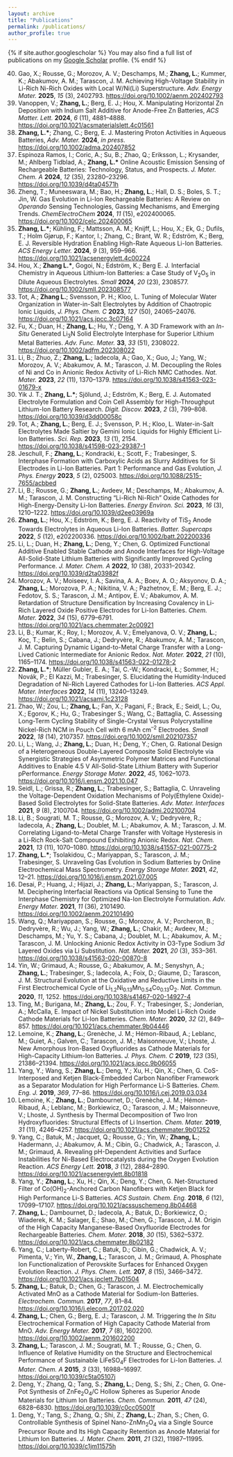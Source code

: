 ```yaml
---
layout: archive
title: "Publications"
permalink: /publications/
author_profile: true
---
```


{% if site.author.googlescholar %}
  You may also find a full list of publications on my <a href="{{site.author.googlescholar}}"> Google Scholar</a> profile.
{% endif %}

<!-- 
{% include publications %}

-->


<ol reversed>
  <li>Gao, X.; Rousse, G.; Morozov, A. V.; Deschamps, M.; <strong>Zhang, L.</strong>; Kummer, K.; Abakumov, A. M.; Tarascon, J. M. Achieving High-Voltage Stability in Li-Rich Ni-Rich Oxides with Local W/Ni(Li) Superstructure. <em>Adv. Energy Mater.</em> <strong>2025</strong>, <em>15</em> (3),  2402793. <a href="https://doi.org/10.1002/aenm.202402793">https://doi.org/10.1002/aenm.202402793</a> </li>
  <li>Vanoppen, V.; <strong>Zhang, L.</strong>; Berg, E. J.; Hou, X. Manipulating Horizontal Zn Deposition with Indium Salt Additive for Anode-Free Zn Batteries, <em>ACS Matter. Lett.</em> <strong>2024</strong>, <em>6</em> (11), 4881–4888. <a href="https://doi.org/10.1021/acsmaterialslett.4c01561">https://doi.org/10.1021/acsmaterialslett.4c01561</a> </li>
  <li><strong>Zhang, L.*</strong>; Zhang, C.; Berg, E. J. Mastering Proton Activities in Aqueous Batteries, <em>Adv. Mater.</em> <strong>2024</strong>, <em>in press</em>. <a href="https://doi.org/10.1002/adma.202407852">https://doi.org/10.1002/adma.202407852</a></li>
  <li>Espinoza Ramos, I.; Coric, A.; Su, B.; Zhao, Q.; Eriksson, L.; Krysander, M.; Ahlberg Tidblad, A.; <strong>Zhang, L.*</strong> Online Acoustic Emission Sensing of Rechargeable Batteries: Technology, Status, and Prospects. <em>J. Mater. Chem. A</em> <strong>2024</strong>, <em>12</em> (35), 23280–23296. <a  href="https://doi.org/10.1039/d4ta04571h">https://doi.org/10.1039/d4ta04571h</a></li> 
  <li>Zheng, T.; Muneeswara, M.; Bao, H.; <strong>Zhang, L.</strong>; Hall, D. S.; Boles, S. T.; Jin, W. Gas Evolution in Li-Ion Rechargeable Batteries: A Review on <em>Operando</em> Sensing Technologies, Gassing Mechanisms, and Emerging Trends. <em>ChemElectroChem</em> <strong>2024</strong>, <em>11</em> (15), e202400065. <a href="https://doi.org/10.1002/celc.202400065">https://doi.org/10.1002/celc.202400065</a></li> 
  <li><strong>Zhang, L.*</strong>; Kühling, F.; Mattsson, A. M.; Knijff, L.; Hou, X.; Ek, G.; Dufils, T.; Holm Gjørup, F.; Kantor, I.; Zhang, C.; Brant, W. R.; Edström, K.; Berg, E. J. Reversible Hydration Enabling High-Rate Aqueous Li-Ion Batteries. <em>ACS Energy Letter.</em> <strong>2024</strong>, <em>9</em> (3), 959–966. <a href="https://doi.org/10.1021/acsenergylett.4c00224">https://doi.org/10.1021/acsenergylett.4c00224</a></li>
  <li>Hou, X.; <strong>Zhang L.*</strong>, Gogoi, N.; Edström, K.; Berg E. J. Interfacial Chemistry in Aqueous Lithium-Ion Batteries: a Case Study of V<sub>2</sub>O<sub>5</sub> in Dilute Aqueous Electrolytes. <em>Small</em> <strong>2024</strong>, <em>20</em> (23), 2308577. <a href="https://doi.org/10.1002/smll.202308577">https://doi.org/10.1002/smll.202308577</a></li>
  <li>Tot, A.; <strong>Zhang L.</strong>; Svensson, P. H.; Kloo, L. Tuning of Molecular Water Organization in Water-in-Salt Electrolytes by Addition of Chaotropic Ionic Liquids, <em>J. Phys. Chem. C</em> <strong>2023</strong>, <em>127</em> (50), 24065–24076. <a href="https://doi.org/10.1021/acs.jpcc.3c07164">https://doi.org/10.1021/acs.jpcc.3c07164</a></li>
  <li>Fu, X.; Duan, H.; <strong>Zhang, L.</strong>; Hu, Y.; Deng, Y. A 3D Framework with an <em>In-Situ</em> Generated Li<sub>3</sub>N Solid Electrolyte Interphase for Superior Lithium Metal Batteries. <em>Adv. Func. Mater.</em> <strong>33</strong>, <em>33</em> (51), 2308022. <a href="https://doi.org/10.1002/adfm.202308022">https://doi.org/10.1002/adfm.202308022</a></li>
  <li>Li, B.; Zhuo, Z.; <strong>Zhang, L.</strong>; Iadecola, A.; Gao, X.; Guo, J.; Yang, W.; Morozov, A. V.; Abakumov, A. M.; Tarascon, J. M. Decoupling the Roles of Ni and Co in Anionic Redox Activity of Li-Rich NMC Cathodes. <em>Nat. Mater.</em> <strong>2023</strong>, <em>22</em> (11), 1370–1379. <a href="https://doi.org/10.1038/s41563-023-01679-x">https://doi.org/10.1038/s41563-023-01679-x</a></li>
  <li>Yik J. T.; <strong>Zhang, L.*</strong>; Sjölund, J.; Edström, K.; Berg, E. J. Automated Electrolyte Formulation and Coin Cell Assembly for High-Throughput Lithium-Ion Battery Research. <em>Digit. Discov.</em> <strong>2023</strong>, <em>2</em> (3), 799–808. <a href="https://doi.org/10.1039/d3dd00058c">https://doi.org/10.1039/d3dd00058c</a></li>
  <li>Tot, A.; <strong>Zhang, L.</strong>; Berg, E. J.; Svensson, P. H.; Kloo, L. Water-in-Salt Electrolytes Made Saltier by Gemini Ionic Liquids for Highly Efficient Li-Ion Batteries. <em>Sci. Rep.</em> <strong>2023</strong>, <em>13</em> (1), 2154. <a href="https://doi.org/10.1038/s41598-023-29387-1">https://doi.org/10.1038/s41598-023-29387-1</a></li>
  <li>Jeschull, F.; <strong>Zhang, L.</strong>; Kondracki, Ł.; Scott, F.; Trabesinger, S. Interphase Formation with Carboxylic Acids as Slurry Additives for Si Electrodes in Li-Ion Batteries. Part 1: Performance and Gas Evolution, <em>J. Phys. Energy</em> <strong>2023</strong>, <em>5</em> (2), 025003. <a href="https://doi.org/10.1088/2515-7655/acbbed">https://doi.org/10.1088/2515-7655/acbbed</a></li>
  <li>Li, B.; Rousse, G.; <strong>Zhang, L.</strong>; Avdeev, M.; Deschamps, M.; Abakumov, A. M.; Tarascon, J. M. Constructing “Li-Rich Ni-Rich” Oxide Cathodes for High-Energy-Density Li-Ion Batteries. <em>Energy Environ. Sci.</em> <strong>2023</strong>, <em>16</em> (3), 1210–1222. <a href="https://doi.org/10.1039/d2ee03969a">https://doi.org/10.1039/d2ee03969a</a></li>
  <li><strong>Zhang, L.</strong>; Hou, X.; Edström, K.; Berg, E. J. Reactivity of TiS<sub>2</sub> Anode Towards Electrolytes in Aqueous Li-Ion Batteries. <em>Batter. Supercaps</em> <strong>2022</strong>, <em>5</em> (12), e202200336. <a href="https://doi.org/10.1002/batt.202200336">https://doi.org/10.1002/batt.202200336</a></li>
  <li>Li, L.; Duan, H.; <strong>Zhang, L.</strong>; Deng, Y.; Chen, G. Optimized Functional Additive Enabled Stable Cathode and Anode Interfaces for High-Voltage All-Solid-State Lithium Batteries with Significantly Improved Cycling Performance. <em>J. Mater. Chem. A</em> <strong>2022</strong>, <em>10</em> (38), 20331–20342. <a href="https://doi.org/10.1039/d2ta03982f">https://doi.org/10.1039/d2ta03982f</a></li>
  <li>Morozov, A. V.; Moiseev, I. A.; Savina, A. A.; Boev, A. O.; Aksyonov, D. A.; <strong>Zhang, L.</strong>; Morozova, P. A.; Nikitina, V. A.; Pazhetnov, E. M.; Berg, E. J.; Fedotov, S. S.; Tarascon, J. M.; Antipov, E. V.; Abakumov, A. M. Retardation of Structure Densification by Increasing Covalency in Li-Rich Layered Oxide Positive Electrodes for Li-Ion Batteries. <em>Chem. Mater.</em> <strong>2022</strong>, <em>34</em> (15), 6779–6791. <a href="https://doi.org/10.1021/acs.chemmater.2c00921">https://doi.org/10.1021/acs.chemmater.2c00921</a></li>
  <li>Li, B.; Kumar, K.; Roy, I.; Morozov, A. V.; Emelyanova, O. V.; <strong>Zhang, L.</strong>; Koç, T.; Belin, S.; Cabana, J.; Dedryvère, R.; Abakumov, A. M.; Tarascon, J. M. Capturing Dynamic Ligand-to-Metal Charge Transfer with a Long-Lived Cationic Intermediate for Anionic Redox. <em>Nat. Mater.</em> <strong>2022</strong>, <em>21</em> (10), 1165–1174. <a href="https://doi.org/10.1038/s41563-022-01278-2">https://doi.org/10.1038/s41563-022-01278-2</a></li>
  <li><strong>Zhang, L.*</strong>; Müller Gubler, E. A.; Tai, C.-W.; Kondracki, Ł.; Sommer, H.; Novák, P.; El Kazzi, M.; Trabesinger, S. Elucidating the Humidity-Induced Degradation of Ni-Rich Layered Cathodes for Li-Ion Batteries. <em>ACS Appl. Mater. Interfaces</em> <strong>2022</strong>, <em>14</em> (11), 13240–13249. <a href="https://doi.org/10.1021/acsami.1c23128">https://doi.org/10.1021/acsami.1c23128</a></li>
  <li>Zhao, W.; Zou, L.; <strong>Zhang, L.</strong>; Fan, X.; Pagani, F.; Brack, E.; Seidl, L.; Ou, X.; Egorov, K.; Hu, G.; Trabesinger S.; Wang, C.; Battaglia, C. Assessing Long-Term Cycling Stability of Single-Crystal Versus Polycrystalline Nickel-Rich NCM in Pouch Cell with 6 mAh cm<sup>–2</sup> Electrodes. <em>Small</em> <strong>2022</strong>, <em>18</em> (14), 2107357. <a href="https://doi.org/10.1002/smll.202107357">https://doi.org/10.1002/smll.202107357</a></li>
  <li>Li, L.; Wang, J.; <strong>Zhang, L.</strong>; Duan, H.; Deng, Y.; Chen, G. Rational Design of a Heterogeneous Double-Layered Composite Solid Electrolyte via Synergistic Strategies of Asymmetric Polymer Matrices and Functional Additives to Enable 4.5 V All-Solid-State Lithium Battery with Superior pPerformance. <em>Energy Storage Mater.</em> <strong>2022</strong>, <em>45</em>, 1062–1073. <a href="https://doi.org/10.1016/j.ensm.2021.10.047">https://doi.org/10.1016/j.ensm.2021.10.047</a></li>
  <li>Seidl, L.; Grissa, R.; <strong>Zhang, L.</strong>; Trabesinger, S.; Battaglia, C. Unraveling the Voltage-Dependent Oxidation Mechanisms of Poly(Ethylene Oxide)-Based Solid Electrolytes for Solid-State Batteries. <em>Adv. Mater. Interfaces</em> <strong>2021</strong>, <em>9</em> (8), 2100704. <a href="https://doi.org/10.1002/admi.202100704">https://doi.org/10.1002/admi.202100704</a></li>
  <li>Li, B.; Sougrati, M. T.; Rousse, G.; Morozov, A. V.; Dedryvère, R.; Iadecola, A.; <strong>Zhang, L.</strong>; Doublet, M. L.; Abakumov, A. M.; Tarascon, J. M. Correlating Ligand-to-Metal Charge Transfer with Voltage Hysteresis in a Li-Rich Rock-Salt Compound Exhibiting Anionic Redox. <em>Nat. Chem.</em> <strong>2021</strong>, <em>13</em> (11), 1070–1080. <a href="https://doi.org/10.1038/s41557-021-00775-2">https://doi.org/10.1038/s41557-021-00775-2</a></li>
  <li><strong>Zhang, L.*</strong>; Tsolakidou, C.; Mariyappan, S.; Tarascon, J. M.; Trabesinger, S. Unraveling Gas Evolution in Sodium Batteries by Online Electrochemical Mass Spectrometry. <em>Energy Storage Mater.</em> <strong>2021</strong>, <em>42</em>, 12–21. <a href="https://doi.org/10.1016/j.ensm.2021.07.005">https://doi.org/10.1016/j.ensm.2021.07.005</a></li>
  <li>Desai, P.; Huang, J.; Hijazi, J.; <strong>Zhang, L.</strong>; Mariyappan, S.; Tarascon, J. M. Deciphering Interfacial Reactions via Optical Sensing to Tune the Interphase Chemistry for Optimized Na-Ion Electrolyte Formulation. <em>Adv. Energy Mater.</em> <strong>2021</strong>, <em>11</em> (36), 2101490. <a href="https://doi.org/10.1002/aenm.202101490">https://doi.org/10.1002/aenm.202101490</a></li>
  <li>Wang, Q.; Mariyappan, S.; Rousse, G.; Morozov, A. V.; Porcheron, B.; Dedryvère, R.; Wu, J.; Yang, W.; <strong>Zhang, L.</strong>; Chakir, M.; Avdeev, M.; Deschamps, M.; Yu, Y. S.; Cabana, J.; Doublet, M. L.; Abakumov, A. M.; Tarascon, J. M. Unlocking Anionic Redox Activity in O3-Type Sodium 3<em>d</em> Layered Oxides via Li Substitution. <em>Nat. Mater.</em> <strong>2021</strong>, <em>20</em> (3), 353–361. <a href="https://doi.org/10.1038/s41563-020-00870-8">https://doi.org/10.1038/s41563-020-00870-8</a></li>
  <li>Yin, W.; Grimaud, A.; Rousse, G.; Abakumov, A. M.; Senyshyn, A.; <strong>Zhang, L.</strong>; Trabesinger, S.; Iadecola, A.; Foix, D.; Giaume, D.; Tarascon, J. M. Structural Evolution at the Oxidative and Reductive Limits in the First Electrochemical Cycle of Li<sub>1.2</sub>Ni<sub>0.13</sub>Mn<sub>0.54</sub>Co<sub>0.13</sub>O<sub>2</sub>. <em>Nat. Commun.</em> <strong>2020</strong>, <em>11</em>, 1252. <a href="https://doi.org/10.1038/s41467-020-14927-4">https://doi.org/10.1038/s41467-020-14927-4</a></li>
  <li>Ting, M.; Burigana, M.; <strong>Zhang, L.</strong>; Zou, F. Y.; Trabesinger, S.; Jonderian, A.; McCalla, E. Impact of Nickel Substitution into Model Li-Rich Oxide Cathode Materials for Li-Ion Batteries. <em>Chem. Mater.</em> <strong>2020</strong>, <em>32</em> (2), 849–857. <a href="https://doi.org/10.1021/acs.chemmater.9b04446">https://doi.org/10.1021/acs.chemmater.9b04446</a></li>
  <li>Lemoine, K.; <strong>Zhang, L.</strong>; Grenèche, J. M.; Hémon-Ribaud, A.; Leblanc, M.; Guiet, A.; Galven, C.; Tarascon, J. M.; Maisonneuve, V.; Lhoste, J. New Amorphous Iron-Based Oxyfluorides as Cathode Materials for High-Capacity Lithium-Ion Batteries. <em>J. Phys. Chem. C</em> <strong>2019</strong>, <em>123</em> (35), 21386–21394. <a href="https://doi.org/10.1021/acs.jpcc.9b06055">https://doi.org/10.1021/acs.jpcc.9b06055</a></li>
  <li>Yang, Y.; Wang, S.; <strong>Zhang, L.</strong>; Deng, Y.; Xu, H.; Qin, X.; Chen, G. CoS-Interposed and Ketjen Black-Embedded Carbon Nanofiber Framework as a Separator Modulation for High Performance Li-S Batteries. <em>Chem. Eng. J.</em> <strong>2019</strong>, <em>369</em>, 77–86. <a href="https://doi.org/10.1016/j.cej.2019.03.034">https://doi.org/10.1016/j.cej.2019.03.034</a></li>
  <li>Lemoine, K.; <strong>Zhang, L.</strong>; Dambournet, D.; Grenèche, J. M.; Hémon-Ribaud, A.; Leblanc, M.; Borkiewicz, O.; Tarascon, J. M.; Maisonneuve, V.; Lhoste, J. Synthesis by Thermal Decomposition of Two Iron Hydroxyfluorides: Structural Effects of Li Insertion. <em>Chem. Mater.</em> <strong>2019</strong>, <em>31</em> (11), 4246–4257. <a href="https://doi.org/10.1021/acs.chemmater.9b01252">https://doi.org/10.1021/acs.chemmater.9b01252</a></li>
  <li>Yang, C.; Batuk, M.; Jacquet, Q.; Rousse, G.; Yin, W.; <strong>Zhang, L.</strong>; Hadermann, J.; Abakumov, A. M.; Cibin, G.; Chadwick, A.; Tarascon, J. M.; Grimaud, A. Revealing pH-Dependent Activities and Surface Instabilities for Ni-Based Electrocatalysts during the Oxygen Evolution Reaction. <em>ACS Energy Lett.</em> <strong>2018</strong>, <em>3</em> (12), 2884–2890. <a href="https://doi.org/10.1021/acsenergylett.8b01818">https://doi.org/10.1021/acsenergylett.8b01818</a></li>
  <li>Yang, Y.; <strong>Zhang, L.</strong>; Xu, H.; Qin, X.; Deng, Y.; Chen, G. Net-Structured Filter of Co(OH)<sub>2</sub>-Anchored Carbon Nanofibers with Ketjen Black for High Performance Li-S Batteries. <em>ACS Sustain. Chem. Eng.</em> <strong>2018</strong>, <em>6</em> (12), 17099–17107. <a href="https://doi.org/10.1021/acssuschemeng.8b04468">https://doi.org/10.1021/acssuschemeng.8b04468</a></li>
  <li><strong>Zhang, L.</strong>; Dambournet, D.; Iadecola, A.; Batuk, D.; Borkiewicz, O.; Wiaderek, K. M.; Salager, E.; Shao, M.; Chen, G.; Tarascon, J. M. Origin of the High Capacity Manganese-Based Oxyfluoride Electrodes for Rechargeable Batteries. <em>Chem. Mater.</em> <strong>2018</strong>, <em>30</em> (15), 5362–5372. <a href="https://doi.org/10.1021/acs.chemmater.8b02182">https://doi.org/10.1021/acs.chemmater.8b02182</a></li>
  <li>Yang, C.; Laberty-Robert, C.; Batuk, D.; Cibin, G.; Chadwick, A. V.; Pimenta, V.; Yin, W., <strong>Zhang, L.</strong>; Tarascon, J. M.; Grimaud, A. Phosphate Ion Functionalization of Perovskite Surfaces for Enhanced Oxygen Evolution Reaction. <em>J. Phys. Chem. Lett.</em> <strong>207</strong>, <em>8</em> (15), 3466–3472. <a href="https://doi.org/10.1021/acs.jpclett.7b01504">https://doi.org/10.1021/acs.jpclett.7b01504</a></li>
  <li><strong>Zhang, L.</strong>; Batuk, D.; Chen, G.; Tarascon, J. M. Electrochemically Activated MnO as a Cathode Material for Sodium-Ion Batteries. <em>Electrochem. Commun.</em> <strong>2017</strong>, <em>77</em>, 81–84. <a href="https://doi.org/10.1016/j.elecom.2017.02.020">https://doi.org/10.1016/j.elecom.2017.02.020</a></li>
  <li><strong>Zhang, L.</strong>; Chen, G.; Berg, E. J.; Tarascon, J. M. Triggering the <em>In Situ</em> Electrochemical Formation of High Capacity Cathode Material from MnO. <em>Adv. Energy Mater.</em> <strong>2017</strong>, <em>7</em> (8), 1602200. <a href="https://doi.org/10.1002/aenm.201602200">https://doi.org/10.1002/aenm.201602200</a></li>
  <li><strong>Zhang, L.</strong>; Tarascon, J. M.; Sougrati, M. T.; Rousse, G.; Chen, G. Influence of Relative Humidity on the Structure and Electrochemical Performance of Sustainable LiFeSO<sub>4</sub>F Electrodes for Li-Ion Batteries. <em>J. Mater. Chem. A</em> <strong>2015</strong>, <em>3</em> (33), 16988–16997. <a href="https://doi.org/10.1039/c5ta05107j">https://doi.org/10.1039/c5ta05107j</a></li>
  <li>Deng, Y.; Zhang, Q.; Tang, S.; <strong>Zhang, L.</strong>; Deng, S.; Shi, Z.; Chen, G. One-Pot Synthesis of ZnFe<sub>2</sub>O<sub>4</sub>/C Hollow Spheres as Superior Anode Materials for Lithium Ion Batteries. <em>Chem. Commun.</em> <strong>2011</strong>, <em>47</em> (24), 6828–6830. <a href="https://doi.org/10.1039/c0cc05001f">https://doi.org/10.1039/c0cc05001f</a></li>
  <li>Deng, Y.; Tang, S.; Zhang, Q.; Shi, Z.; <strong>Zhang, L.</strong>; Zhan, S.; Chen, G. Controllable Synthesis of Spinel Nano-ZnMn<sub>2</sub>O<sub>4</sub> via a Single Source Precursor Route and Its High Capacity Retention as Anode Material for Lithium Ion Batteries. <em>J. Mater. Chem.</em> <strong>2011</strong>, <em>21</em> (32), 11987–11995. <a href="https://doi.org/10.1039/c1jm11575h">https://doi.org/10.1039/c1jm11575h</a></li>
</ol>


